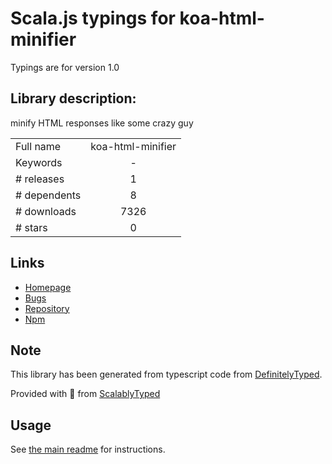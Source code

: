 
# Scala.js typings for koa-html-minifier

Typings are for version 1.0

## Library description:
minify HTML responses like some crazy guy

|                    |                 |
| ------------------ | :-------------: |
| Full name          | koa-html-minifier |
| Keywords           | - |
| # releases         | 1 |
| # dependents       | 8 |
| # downloads        | 7326 |
| # stars            | 0 |

## Links
- [Homepage](https://github.com/koajs/html-minifier)
- [Bugs](https://github.com/koajs/html-minifier/issues)
- [Repository](https://github.com/koajs/html-minifier)
- [Npm](https://www.npmjs.com/package/koa-html-minifier)
    


## Note
This library has been generated from typescript code from [DefinitelyTyped](https://definitelytyped.org).

Provided with :purple_heart: from [ScalablyTyped](https://github.com/oyvindberg/ScalablyTyped)

## Usage
See [the main readme](../../readme.md) for instructions.



